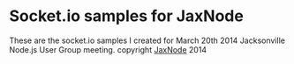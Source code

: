 # Socket.io samples for JaxNode
These are the socket.io samples I created for March 20th 2014 Jacksonville Node.js User Group meeting.
copyright [JaxNode](http://jaxnode.com) 2014